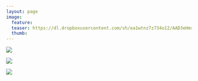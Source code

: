 ```yaml
---
layout: page
image:
  feature:
  teaser: https://dl.dropboxusercontent.com/sh/ea1wtnz7z734o12/AAD3eHmsajYUmAGtc1cntcjra/luontokuvat/syksy/IMG_1167-245px.jpg
  thumb:
---
```


[![](https://dl.dropboxusercontent.com/sh/ea1wtnz7z734o12/AAAZACh4_fTDmqi-GqyUmF2Xa/luontokuvat/syksy/IMG_1170-800px.jpg)](https://dl.dropboxusercontent.com/sh/ea1wtnz7z734o12/AADIlmUS6BjN8v6_qKKttR2ka/luontokuvat/syksy/IMG_1170.jpg)

[![](https://dl.dropboxusercontent.com/sh/ea1wtnz7z734o12/AACtn9c5n99zn_p-viAidA_va/luontokuvat/syksy/IMG_1176-800px.jpg)](https://dl.dropboxusercontent.com/sh/ea1wtnz7z734o12/AAAcj3qhDvxKbGjRxlPezpeua/luontokuvat/syksy/IMG_1176.jpg)

[![](https://dl.dropboxusercontent.com/sh/ea1wtnz7z734o12/AABXhpghr0eXS8May3wXGR6ja/luontokuvat/syksy/IMG_1167-800px.jpg)](https://dl.dropboxusercontent.com/sh/ea1wtnz7z734o12/AADUHdCeeWQQ-wABqp59pkbJa/luontokuvat/syksy/IMG_1167.jpg)
